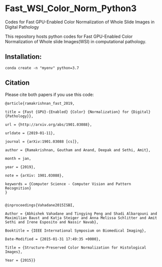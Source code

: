 # Fast_WSI_Color_Norm_Python3
Codes for Fast GPU-Enabled Color Normalization of Whole Slide Images in Digital Pathology 

This repository hosts python codes for Fast GPU-Enabled Color Normalization of Whole slide Images(WSI) in computational pathology.

## Installation:
```
conda create -n "myenv" python=3.7
```

## Citation
Please cite both papers if you use this code: 

	@article{ramakrishnan_fast_2019,

	title = {Fast {GPU}-{Enabled} {Color} {Normalization} for {Digital} {Pathology}},
  
	url = {http://arxiv.org/abs/1901.03088},
  
	urldate = {2019-01-11},
  
	journal = {arXiv:1901.03088 [cs]},
  
	author = {Ramakrishnan, Goutham and Anand, Deepak and Sethi, Amit},
  
	month = jan,
  
	year = {2019},
  
	note = {arXiv: 1901.03088},
  
	keywords = {Computer Science - Computer Vision and Pattern Recognition}
	}


	@inproceedings{Vahadane2015ISBI,

	Author = {Abhishek Vahadane and Tingying Peng and Shadi Albarqouni and Maximilian Baust and Katja Steiger and Anna Melissa Schlitter and Amit Sethi and Irene Esposito and Nassir Navab},
  
	Booktitle = {IEEE International Symposium on Biomedical Imaging},
  
	Date-Modified = {2015-01-31 17:49:35 +0000},
  
	Title = {Structure-Preserved Color Normalization for Histological Images},
  
	Year = {2015}}
